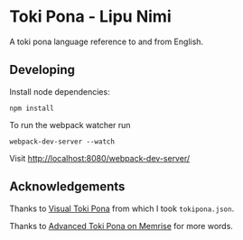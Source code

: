 # Toki Pona - Lipu Nimi

A toki pona language reference to and from English.

## Developing

Install node dependencies:
```shell
npm install
```

To run the webpack watcher run
```shell
webpack-dev-server --watch
```

Visit [http://localhost:8080/webpack-dev-server/](http://localhost:8080/webpack-dev-server/)

## Acknowledgements

Thanks to [Visual Toki Pona](https://github.com/x-raizor/visual-tokipona) from which I took `tokipona.json`.

Thanks to [Advanced Toki Pona on Memrise](http://www.memrise.com/course/443499/advanced-toki-pona/) for more words.
